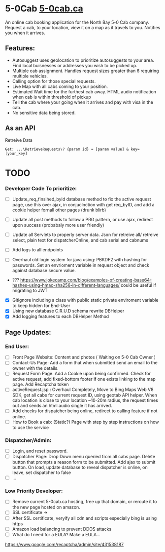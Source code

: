 # 5-0Cab [5-0cab.ca](http://5-0cab.ca-central-1.elasticbeanstalk.com)

An online cab booking application for the North Bay 5-0 Cab company.
Request a cab, to your location, view it on a map as it travels to you. Notifies you when it arrives.

## Features:

- Autosuggest uses geolocation to prioritize autosuggests to your area. Find local buisnesses or addresses you wish to be picked up.
- Multiple cab assignment. Handles request sizes greater than 6 requiring multiple vehicles.
- Calling option for those special requests.
- Live Map with all cabs coming to your position.
- Estimated Wait time for the furthest cab away. HTML audio notification when cab is within threshold of pickup
- Tell the cab where your going when it arrives and pay with visa in the cab.
- No sensitive data being stored.


## As an API
Retreive Data 
```
Get: ...\RetrieveRequests\? {param id} = [param value] & key=[your_key]
```



# TODO
### Developer Code To prioritize:

- [ ] Update_req_finsihed_byId database method to fix the active request page, use this over ajax, in conjuclnction with get req_byID, and add a cookie helper fornall other pages (drunk blirb)


- [ ] Update all post methods to follow a PRG pattern, or use ajax, redirect upon success (probabaly more user friendly)
- [ ] Update all Servlets to properly server data. Json for retreive all/ retreive select, plain text for dispatcherOnline, and cab serial and cabnums
- [ ] Add logs to all endpoints
- [ ] Overhaul old login system for java using: PBKDF2 with hashing for passwords. Set an envrioment variable in request object and check against database secure value.
- ??? https://www.jokecamp.com/blog/examples-of-creating-base64-hashes-using-hmac-sha256-in-different-languages/ could be useful  if migrating to JWT
- [x] Gitignore including a class with public static private enviroment variable to keep hidden for End-User
- [x] Using new database C.R.U.D schema rewrite DBHelper
- [x] Add logging features to each DBHelper Method
## Page Updates:
### End User:
- [ ] Front Page Website: Content and photos ( Waiting on 5-0 Cab Owner )
- [ ] Contact-Us Page: Add a form that when submitted send an email to the owner with the details.
- [ ] Request Form Page: Add a Cookie upon being confirmed. Check for active request, add fixed-bottom footer if one exists linking to the map page. Add Recaptcha token
- [ ] activeRequest.jsp : Overhaul Completely, Move to Bing Maps Web V8 SDK, get all cabs for current request ID, using geotab API helper. When cab location is close to your location ~10-20m radius, the request times out and sends an html audio single it has arrived.
- [ ] Add checks for dispatcher being online, redirect to calling feature if not online.
- [ ] How to Book a cab: (Static?) Page with step by step instructions on how to use the service
### Dispatcher/Admin:
- [ ] Login, and reset password. 
- [ ] Dispatcher Page: Drop Down menu queried from all cabs page. Delete button that prompts a reason form to be submitted. Add ajax to submit button. On load, update database to reveal dispatcher is online, on leave, set dispatcher to false
- [ ] ...
### Low Priority Developer:
- [ ] Remove current 5-0cab.ca hosting, free up that domain, or reroute it to the new page hosted on amazon.
- [ ] SSL certificate ->
- [ ] After SSL certificate, veryify all cdn and scripts especially bing is using https
- [ ] Amazon load balancing to prevent DDOS attacks
- [ ] What do I need for a EULA? Make a EULA...

https://www.google.com/recaptcha/admin/site/431538187
